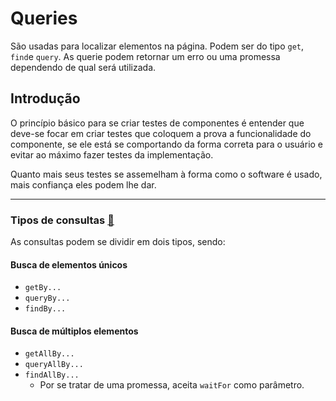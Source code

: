 # Queries
São usadas para localizar elementos na página. Podem ser do tipo `get`, `find`e `query`. As querie podem retornar um erro ou uma promessa dependendo de qual será utilizada.

## Introdução 
O princípio básico para se criar testes de componentes é entender que deve-se focar em criar testes que coloquem a prova a funcionalidade do componente, se ele está se comportando da forma correta para o usuário e evitar ao máximo fazer testes da implementação.

Quanto mais seus testes se assemelham à forma como o software é usado, mais confiança eles podem lhe dar.

----------
### Tipos de consultas [🔗](https://testing-library.com/docs/queries/about#types-of-queries)

As consultas podem se dividir em dois tipos, sendo:

#### Busca de elementos únicos
- `getBy...`
- `queryBy...`
- `findBy...`

#### Busca de múltiplos elementos
- `getAllBy...`
- `queryAllBy...`
- `findAllBy...`
  -  Por se tratar de uma promessa, aceita `waitFor` como parâmetro.
